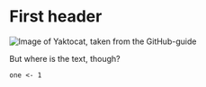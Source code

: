# First header

![Image of Yaktocat, taken from the GitHub-guide](https://octodex.github.com/images/yaktocat.png)

But where is the text, though?


```
one <- 1
```

